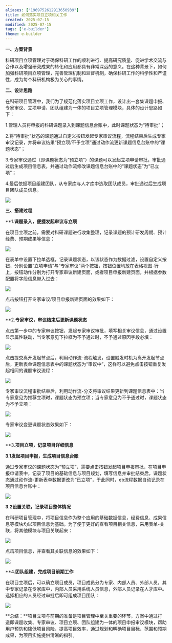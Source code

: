 ```yaml
---
aliases: ["1969752612913650939"]
title: 如何落实项目立项相关工作
created: 2025-07-15
modified: 2025-07-15
tags: ['e-builder']
theme: e-builder
---
```


**一、方案背景**

科研项目立项管理对于确保科研工作的顺利进行、提高研究质量、促进学术交流与合作以及增强研究成果的转化和应用都具有非常深远的意义。在这种背景下，如何加强科研项目立项管理，完善管理机制和监督机制，确保科研工作的科学性和严谨性，成为每个科研机构极为关心的事情。

**二、设计思路**

在科研项目管理中，我们为了规范化落实项目立项工作，设计出一套集课题申报、专家审议、立项申请、团队组建为一体的项目立项管理模块，具体的设计思路如下：

1.管理人员将申报的科研课题录入到课题信息台账中，此时课题状态为“待审批”；

2.将“待审批”状态的课题通过自定义按钮发起专家审议流程，流程结束后生成专家审议记录，并将审议结果“预立项/不予立项”通过动作流更新课题信息台账中的“课题状态”；

3.专家审议通过（即课题状态为“预立项”）的课题可以发起立项申请审批，审批通过后生成项目信息表，并通过动作流修改课题信息台账中的“课题状态”为“已立项”；

4.最后依据项目组建团队，从专家库与人才库中选取团队成员，审批通过后生成项目团队成员信息。

![](524ca0c7c7112b20dc96041b60a5f4b6.jpg)

**三、搭建过程**

**1.**课题录入，便捷发起审议与立项**

在项目立项之前，需要对科研课题进行收集整理，记录课题的预计研发周期、预计经费、预期成果等信息：

![](624ab1ad541f8d35a3d1be1266252870.jpg)

在表单中设置下拉单选框，记录课题状态，以该状态作为数据过滤，设置自定义按钮，分别设置“立项申请”与“专家审议”两个按钮，按钮位置均放在表格视图-行上，按钮动作分别为打开专家审议新建页面，或者项目申报新建页面，并根据参数配置将字段信息带入过去：

![](0727226532dc0cff74e34cd14fa16839.jpg)

点击按钮打开专家审议/项目申报新建页面的效果如下：

![](a792e738b507bf14306e923ee369c773.jpg)

**2.**专家审议，审议结束后更新课题状态**

点击第一步中的专家审议按钮，发起专家审议审批，填写相关审议信息，通过设置显示属性联动，当专家意见下拉框为不予通过时，不予通过原因字段必填：

![](36429df2a35b3bec6cd4fb6afe74471a.jpg)

点击提交离开发起节点后，利用动作流-流程触发，设置触发时机为离开发起节点后，更新表单课题信息表中的课题状态为“审议中”，这样可以避免点击按钮重复发起相同的课题审议流程：

![](e0b52535b0a786bcd09e7b9a7bf0a17d.jpg)

专家审议流程审批结束后，利用动作流-分支将审议结果更新到课题信息表中：当专家意见为推荐立项时，课题状态为预立项；当专家意见为不予通过时，课题状态为不予立项：

![](9c492a2c853d2e45ce221b4809bf1daf.jpg)

专家审议变更课题状态效果如下：

![](9d0a3396014a8a5a040f1efe4bc9cb50.jpg)

**3.**项目立项，记录项目详细信息**

**3.1发起项目申报，生成项目信息台账**

通过专家审议的课题状态为“预立项”，需要点击按钮发起项目申报审批，在项目申报申请表中，记录了项目的基础信息与项目规划，填写信息并审批结束后，课题状态通过动作流-更新表单数据更改为“已立项”，于此同时，eb流程数据自动记录在项目信息台账中：

![](2d6822d2bc4388152d28528e195e082f.jpg)

**3.2设置关联，记录项目整体情况**

在科研项目管理中，将项目信息作为整个应用的基础数据信息，经费信息、成果信息等模块均以项目信息为基础。为了便于更好的查看项目相关信息，采用表单-关联，将其他模块与项目关联起来：

![](fc741b5d65c835c946159bd571f3b9a3.jpg)

点击项目信息，并查看其关联信息的效果如下：

![](ee21d5b546f8276dd1635f6b1649662d.jpg)

**4.**团队组建，完成项目前期工作**

在项目立项后，可以确立项目成员，项目成员分为专家、内部人员、外部人员，其中专家记录在专家库中，内部人员采用系统人员信息，外部人员记录在人才库中。选择相应的人员经过审批后即可组成项目团队：

![](c758b0629989c73e892038f4d9820e9c.jpg)

**总结：**项目立项与前期的准备是项目管理中至关重要的环节，方案中通过打造即课题收集、专家审议、项目立项、团队组建为一体的项目申报审议模块，帮助用户预防和降低项目风险，提高项目效率，通过规划和明确项目目标、范围和预期成果，为项目实施提供清晰的指引。